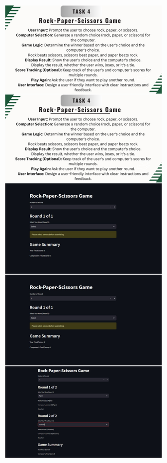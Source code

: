 ![.](https://github.com/anushkakaushik200219/CODSOFT/blob/main/Python/Task%204/Task%20(4).jpg)
![.](https://github.com/anushkakaushik200219/CODSOFT/blob/main/Python/Task%204/Task%20(4).jpg)
![image](https://github.com/anushkakaushik200219/CODSOFT/blob/main/Python/Task%204/output%20image/image.jpg)
![image](https://github.com/anushkakaushik200219/CODSOFT/blob/main/Python/Task%204/output%20image/image.jpg)
![image](https://github.com/anushkakaushik200219/CODSOFT/blob/main/Python/Task%204/output%20image/image_002.jpg)
